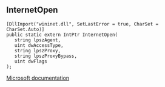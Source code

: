 ## InternetOpen

```
[DllImport("wininet.dll", SetLastError = true, CharSet = CharSet.Auto)]
public static extern IntPtr InternetOpen(
   string lpszAgent,
   uint dwAccessType,
   string lpszProxy,
   string lpszProxyBypass,
   uint dwFlags
);
```

[Microsoft documentation](https://docs.microsoft.com/en-us/windows/win32/api/wininet/nf-wininet-internetopena)
